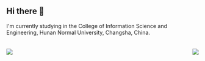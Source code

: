 
## Hi there 👋

<!--
**JasonRainbow/JasonRainbow** is a ✨ _special_ ✨ repository because its `README.md` (this file) appears on your GitHub profile.

Here are some ideas to get you started:

- 🔭 I’m currently working on ...
- 🌱 I’m currently learning ...
- 👯 I’m looking to collaborate on ...
- 🤔 I’m looking for help with ...
- 💬 Ask me about ...
- 📫 How to reach me: ...
- 😄 Pronouns: ...
- ⚡ Fun fact: ...
-->
I'm currently studying in the College of Information Science and Engineering, Hunan Normal University, Changsha, China.
<br/>
<br/>
<br/>
<img align="left" src="https://github-readme-stats.vercel.app/api?username=jasonrainbow&show_icons=true&theme=gruvbox#gh-dark-mode-only" />
<img align="right" src="https://github-readme-stats.vercel.app/api/top-langs/?username=jasonrainbow&layout=donut" />
